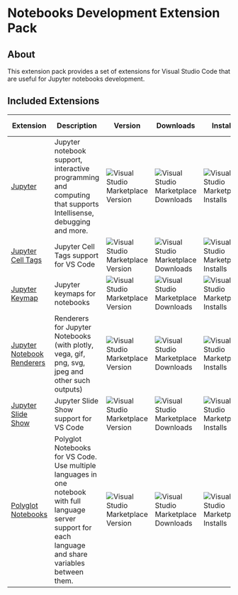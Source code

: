 # Notebooks Development Extension Pack

## About

This extension pack provides a set of extensions for Visual Studio Code that are useful for Jupyter notebooks development.

## Included Extensions

| Extension | Description | Version | Downloads | Installs | Last Updated |
| --------- | ----------- | ------- | --------- | -------- | ------------ |
| [Jupyter](https://marketplace.visualstudio.com/items?itemName=ms-toolsai.jupyter) | Jupyter notebook support, interactive programming and computing that supports Intellisense, debugging and more. | ![Visual Studio Marketplace Version](https://img.shields.io/visual-studio-marketplace/v/ms-toolsai.jupyter?style=flat-square) | ![Visual Studio Marketplace Downloads](https://img.shields.io/visual-studio-marketplace/d/ms-toolsai.jupyter?style=flat-square) | ![Visual Studio Marketplace Installs](https://img.shields.io/visual-studio-marketplace/i/ms-toolsai.jupyter?style=flat-square) | 12/23/2022 |
| [Jupyter Cell Tags](https://marketplace.visualstudio.com/items?itemName=ms-toolsai.vscode-jupyter-cell-tags) | Jupyter Cell Tags support for VS Code | ![Visual Studio Marketplace Version](https://img.shields.io/visual-studio-marketplace/v/ms-toolsai.vscode-jupyter-cell-tags?style=flat-square) | ![Visual Studio Marketplace Downloads](https://img.shields.io/visual-studio-marketplace/d/ms-toolsai.vscode-jupyter-cell-tags?style=flat-square) | ![Visual Studio Marketplace Installs](https://img.shields.io/visual-studio-marketplace/i/ms-toolsai.vscode-jupyter-cell-tags?style=flat-square) | 10/5/2022 |
| [Jupyter Keymap](https://marketplace.visualstudio.com/items?itemName=ms-toolsai.jupyter-keymap) | Jupyter keymaps for notebooks | ![Visual Studio Marketplace Version](https://img.shields.io/visual-studio-marketplace/v/ms-toolsai.jupyter-keymap?style=flat-square) | ![Visual Studio Marketplace Downloads](https://img.shields.io/visual-studio-marketplace/d/ms-toolsai.jupyter-keymap?style=flat-square) | ![Visual Studio Marketplace Installs](https://img.shields.io/visual-studio-marketplace/i/ms-toolsai.jupyter-keymap?style=flat-square) | 8/20/2021 |
| [Jupyter Notebook Renderers](https://marketplace.visualstudio.com/items?itemName=ms-toolsai.jupyter-renderers) | Renderers for Jupyter Notebooks (with plotly, vega, gif, png, svg, jpeg and other such outputs) | ![Visual Studio Marketplace Version](https://img.shields.io/visual-studio-marketplace/v/ms-toolsai.jupyter-renderers?style=flat-square) | ![Visual Studio Marketplace Downloads](https://img.shields.io/visual-studio-marketplace/d/ms-toolsai.jupyter-renderers?style=flat-square) | ![Visual Studio Marketplace Installs](https://img.shields.io/visual-studio-marketplace/i/ms-toolsai.jupyter-renderers?style=flat-square) | 10/27/2022 |
| [Jupyter Slide Show](https://marketplace.visualstudio.com/items?itemName=ms-toolsai.vscode-jupyter-slideshow) | Jupyter Slide Show support for VS Code | ![Visual Studio Marketplace Version](https://img.shields.io/visual-studio-marketplace/v/ms-toolsai.vscode-jupyter-slideshow?style=flat-square) | ![Visual Studio Marketplace Downloads](https://img.shields.io/visual-studio-marketplace/d/ms-toolsai.vscode-jupyter-slideshow?style=flat-square) | ![Visual Studio Marketplace Installs](https://img.shields.io/visual-studio-marketplace/i/ms-toolsai.vscode-jupyter-slideshow?style=flat-square) | 9/28/2022 |
| [Polyglot Notebooks](https://marketplace.visualstudio.com/items?itemName=ms-dotnettools.dotnet-interactive-vscode) | Polyglot Notebooks for VS Code. Use multiple languages in one notebook with full language server support for each language and share variables between them. | ![Visual Studio Marketplace Version](https://img.shields.io/visual-studio-marketplace/v/ms-dotnettools.dotnet-interactive-vscode?style=flat-square) | ![Visual Studio Marketplace Downloads](https://img.shields.io/visual-studio-marketplace/d/ms-dotnettools.dotnet-interactive-vscode?style=flat-square) | ![Visual Studio Marketplace Installs](https://img.shields.io/visual-studio-marketplace/i/ms-dotnettools.dotnet-interactive-vscode?style=flat-square) | 12/22/2022 |

